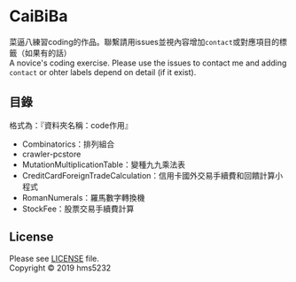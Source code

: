 # CaiBiBa

菜逼八練習coding的作品。聯繫請用issues並視內容增加`contact`或對應項目的標籤（如果有的話）  
A novice's coding exercise. Please use the issues to contact me and adding `contact` or ohter labels depend on detail (if it exist).

## 目錄
格式為：『資料夾名稱：code作用』
+ Combinatorics：排列組合
+ crawler-pcstore
+ MutationMultiplicationTable：變種九九乘法表
+	CreditCardForeignTradeCalculation：信用卡國外交易手續費和回饋計算小程式
+ RomanNumerals：羅馬數字轉換機
+ StockFee：股票交易手續費計算

## License
Please see [LICENSE](https://github.com/hms5232/CaiBiBa/blob/master/LICENSE) file.  
Copyright © 2019 hms5232
